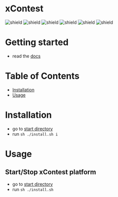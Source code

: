 # xContest
![shield](https://img.shields.io/github/directory-file-count/xStudios-one/xContest) ![shield](https://img.shields.io/github/repo-size/xStudios-one/xContest) ![shield](https://img.shields.io/github/package-json/v/xStudios-one/xContest) ![shield](https://img.shields.io/maintenance/yes/2022) ![shield](https://img.shields.io/github/license/xStudios-one/xContest) ![shield](https://img.shields.io/badge/Supported%20platforms%3A%20-%20Linux%20%7C%20Ubuntu-informational)

# Getting started
- read the [docs]()

# Table of Contents
- [Installation](#installation)
- [Usage](#usage)

# Installation
- go to [start directory](/start)
- run `sh ./install.sh i`

# Usage
## Start/Stop xContest platform
- go to [start directory](/start)
- run `sh ./install.sh`